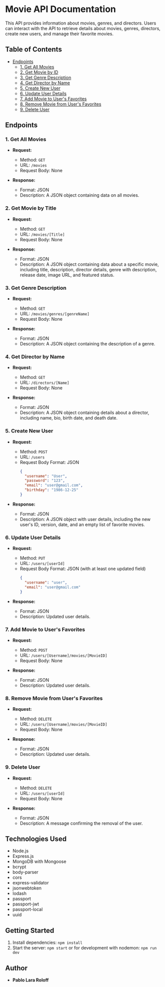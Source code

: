 ﻿# Movie API Documentation

This API provides information about movies, genres, and directors. Users can interact with the API to retrieve details about movies, genres, directors, create new users, and manage their favorite movies.

## Table of Contents
- [Endpoints](#endpoints)
  - [1. Get All Movies](#1-get-all-movies)
  - [2. Get Movie by ID](#2-get-movie-by-id)
  - [3. Get Genre Description](#3-get-genre-description)
  - [4. Get Director by Name](#4-get-director-by-name)
  - [5. Create New User](#5-create-new-user)
  - [6. Update User Details](#6-update-user-details)
  - [7. Add Movie to User's Favorites](#7-add-movie-to-users-favorites)
  - [8. Remove Movie from User's Favorites](#8-remove-movie-from-users-favorites)
  - [9. Delete User](#9-delete-user)

## Endpoints

### 1. Get All Movies

- **Request:**
  - Method: `GET`
  - URL: `/movies`
  - Request Body: None

- **Response:**
  - Format: JSON
  - Description: A JSON object containing data on all movies.

### 2. Get Movie by Title

- **Request:**
  - Method: `GET`
  - URL: `/movies/[Title]`
  - Request Body: None

- **Response:**
  - Format: JSON
  - Description: A JSON object containing data about a specific movie, including title, description, director details, genre with description, release date, image URL, and featured status.

### 3. Get Genre Description

- **Request:**
  - Method: `GET`
  - URL: `/movies/genres/[genreName]`
  - Request Body: None

- **Response:**
  - Format: JSON
  - Description: A JSON object containing the description of a genre.

### 4. Get Director by Name

- **Request:**
  - Method: `GET`
  - URL: `/directors/[Name]`
  - Request Body: None

- **Response:**
  - Format: JSON
  - Description: A JSON object containing details about a director, including name, bio, birth date, and death date.

### 5. Create New User

- **Request:**
  - Method: `POST`
  - URL: `/users`
  - Request Body Format: JSON
    ```json
    {
      "username": "User",
      "password": "123",
      "email": "user@gmail.com",
      "birthday": "1986-12-25"
    }
    ```

- **Response:**
  - Format: JSON
  - Description: A JSON object with user details, including the new user's ID, version, date, and an empty list of favorite movies.

### 6. Update User Details

- **Request:**
  - Method: `PUT`
  - URL: `/users/[userId]`
  - Request Body Format: JSON (with at least one updated field)
    ```json
    {
      "username": "user",
      "email": "user@gmail.com"
    }
    ```

- **Response:**
  - Format: JSON
  - Description: Updated user details.

### 7. Add Movie to User's Favorites

- **Request:**
  - Method: `POST`
  - URL: `/users/[Username]/movies/[MovieID]`
  - Request Body: None

- **Response:**
  - Format: JSON
  - Description: Updated user details.

### 8. Remove Movie from User's Favorites

- **Request:**
  - Method: `DELETE`
  - URL: `/users/[Username]/movies/[MovieID]`
  - Request Body: None

- **Response:**
  - Format: JSON
  - Description: Updated user details.

### 9. Delete User

- **Request:**
  - Method: `DELETE`
  - URL: `/users/[userId]`
  - Request Body: None

- **Response:**
  - Format: JSON
  - Description: A message confirming the removal of the user.

## Technologies Used

- Node.js
- Express.js
- MongoDB with Mongoose
- bcrypt
- body-parser
- cors
- express-validator
- jsonwebtoken
- lodash
- passport
- passport-jwt
- passport-local
- uuid

## Getting Started

1. Install dependencies: `npm install`
2. Start the server: `npm start` or for development with nodemon: `npm run dev`

## Author

- **Pablo Lara Roloff**